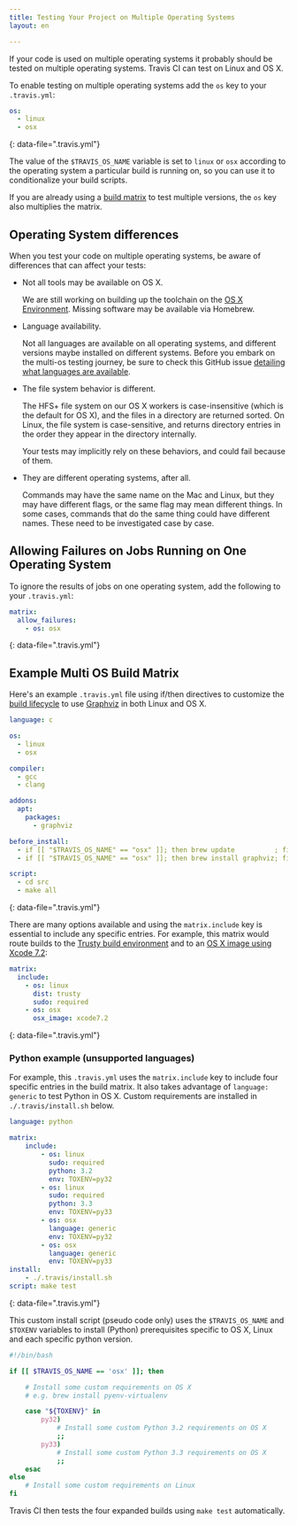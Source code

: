 ```yaml
---
title: Testing Your Project on Multiple Operating Systems
layout: en

---
```


If your code is used on multiple operating systems it probably should be tested on
multiple operating systems. Travis CI can test on Linux and OS X.

To enable testing on multiple operating systems add the `os` key to your `.travis.yml`:

```yaml
os:
  - linux
  - osx
```
{: data-file=".travis.yml"}

The value of the `$TRAVIS_OS_NAME` variable is set to `linux` or `osx` according to the operating system a particular build is running on, so you can use it to conditionalize your build scripts.

If you are already using a [build matrix](/user/customizing-the-build/#Build-Matrix) to test multiple versions, the `os` key also multiplies the matrix.

## Operating System differences

When you test your code on multiple operating systems, be aware of differences
that can affect your tests:

- Not all tools may be available on OS X.

  We are still working on building up the toolchain on the [OS X Environment](/user/reference/osx/).
  Missing software may be available via Homebrew.

- Language availability.

  Not all languages are available on all operating systems, and different versions maybe installed on different systems.
  Before you embark on the multi-os testing journey, be sure to check
  this GitHub issue [detailing what languages are available](https://github.com/travis-ci/travis-ci/issues/2320).

- The file system behavior is different.

  The HFS+ file system on our OS X workers is case-insensitive (which is the default for OS X),
  and the files in a directory are returned sorted.
  On Linux, the file system is case-sensitive, and returns directory entries in
  the order they appear in the directory internally.

   Your tests may implicitly rely on these behaviors, and could fail because of them.

- They are different operating systems, after all.

  Commands may have the same name on the Mac and Linux, but they may have different flags,
  or the same flag may mean different things.
  In some cases, commands that do the same thing could have different names.
  These need to be investigated case by case.

## Allowing Failures on Jobs Running on One Operating System

To ignore the results of jobs on one operating system, add the following
to your `.travis.yml`:

```yaml
matrix:
  allow_failures:
    - os: osx
```
{: data-file=".travis.yml"}

## Example Multi OS Build Matrix

Here's an example `.travis.yml` file using if/then directives to customize the [build lifecycle](/user/job-lifecycle/) to use [Graphviz](https://graphviz.gitlab.io/) in both Linux and OS X.

```yaml
language: c

os:
  - linux
  - osx

compiler:
  - gcc
  - clang

addons:
  apt:
    packages:
      - graphviz

before_install:
  - if [[ "$TRAVIS_OS_NAME" == "osx" ]]; then brew update          ; fi
  - if [[ "$TRAVIS_OS_NAME" == "osx" ]]; then brew install graphviz; fi

script:
  - cd src
  - make all
```
{: data-file=".travis.yml"}

There are many options available and using the `matrix.include` key is essential to include any specific entries. For example, this matrix would route builds to the [Trusty build environment](/user/reference/trusty/) and to an [OS X image using Xcode 7.2](/user/languages/objective-c#Supported-Xcode-versions):

```yaml
matrix:
  include:
    - os: linux
      dist: trusty
      sudo: required
    - os: osx
      osx_image: xcode7.2
```
{: data-file=".travis.yml"}

### Python example (unsupported languages)

For example, this `.travis.yml` uses the `matrix.include` key to include four specific entries in the build matrix. It also takes advantage of `language: generic` to test Python in OS X. Custom requirements are installed in `./.travis/install.sh` below.

```yaml
language: python

matrix:
    include:
        - os: linux
          sudo: required
          python: 3.2
          env: TOXENV=py32
        - os: linux
          sudo: required
          python: 3.3
          env: TOXENV=py33
        - os: osx
          language: generic
          env: TOXENV=py32
        - os: osx
          language: generic
          env: TOXENV=py33
install:
    - ./.travis/install.sh
script: make test
```
{: data-file=".travis.yml"}

This custom install script (pseudo code only) uses the `$TRAVIS_OS_NAME` and `$TOXENV` variables to install (Python) prerequisites specific to OS X, Linux and each specific python version.

```bash
#!/bin/bash

if [[ $TRAVIS_OS_NAME == 'osx' ]]; then

    # Install some custom requirements on OS X
    # e.g. brew install pyenv-virtualenv

    case "${TOXENV}" in
        py32)
            # Install some custom Python 3.2 requirements on OS X
            ;;
        py33)
            # Install some custom Python 3.3 requirements on OS X
            ;;
    esac
else
    # Install some custom requirements on Linux
fi
```

Travis CI then tests the four expanded builds using `make test` automatically.
